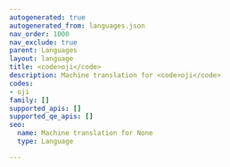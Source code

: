 ```yaml
---
autogenerated: true
autogenerated_from: languages.json
nav_order: 1000
nav_exclude: true
parent: Languages
layout: language
title: <code>oji</code>
description: Machine translation for <code>oji</code>
codes:
- oji
family: []
supported_apis: []
supported_qe_apis: []
seo:
  name: Machine translation for None
  type: Language

---
```


